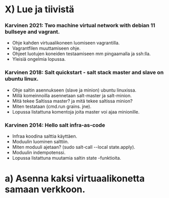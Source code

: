 # X) Lue ja tiivistä

### Karvinen 2021: Two machine virtual network with debian 11 bullseye and vagrant.
- Ohje kahden virtuaalikoneen luomiseen vagrantilla.
- Vagrantfilen muuttamiseen ohje.
- Ohjeet luotujen koneiden testaamiseen mm pingaamalla ja ssh:lla.
- Yleisiä ongelmia lopussa.

### Karvinen 2018: Salt quickstart - salt stack master and slave on ubuntu linux.
- Ohje saltin asennukseen (slave ja minion) ubuntu linuxissa.
- Millä komeinnoilla asennetaan salt-master ja salt-minion.
- Mitä tekee Saltissa master? ja mitä tekee saltissa minion?
- Miten testataan (cmd.run grains. jne).
- Lopussa listattuna komentoja joita master voi ajaa minionille.

### Karvinen 2014: Hello salt infra-as-code
- Infraa koodina salttia käyttäen.
- Moduulin luominen salttiin.
- Miten moduuli ajetaan? (sudo salt-call --local state.apply).
- Moduulin indempotenssi.
- Lopussa listattuna muutamia saltin state -funktioita.



# a) Asenna kaksi virtuaalikonetta samaan verkkoon.
